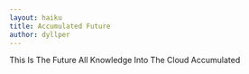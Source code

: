 ```yaml
---
layout: haiku
title: Accumulated Future
author: dyllper
---
```


This Is The Future
All Knowledge Into The Cloud
Accumulated
